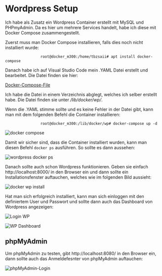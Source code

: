 # Wordpress Setup

Ich habe als Zusatz ein Wordpress Container erstellt mit MySQL und PHPmyAdmin. Da es hier um mehrere Services handelt, habe ich diese mit Docker Compose zusammengestellt.

Zuerst muss man Docker Compose installieren, falls dies noch nicht installiert wurde:

                    root@docker_m300:/home/tbzsaii# apt install docker-compose

Danach habe ich auf Visual Studio Code mein .YAML Datei erstellt und bearbeitet. Die Datei finden sie hier: 

[Docker-Compose-File](https://github.com/tbzsaii/M300-Services/blob/master/30-Container/00-Wordpress/docker-compose.yaml)

Ich habe die Datei in einem Verzeichnis abglegt, welches ich selber erstellt habe. Die Datei finden sie unter */lib/docker/wp/*.

Wenn die .YAML stimme sollte und es keine Fehler in der Datei gibt, kann man mit dem folgenden Befehl die Container installieren:

                    root@docker_m300:/lib/docker/wp# docker-compose up -d

![](https://github.com/tbzsaii/M300-Services/blob/master/00-Images/docker%20compose.png "docker compose")

Damit wir sicher sind, dass die Container installiert wurden, kann man diesen Befehl `docker ps` ausführen. So sollte es dann aussehen:

![](https://github.com/tbzsaii/M300-Services/blob/master/00-Images/docker%20ps%20wp.png "wordpress docker ps")

Danach sollte auch schon Wordpress funktionieren. Geben sie einfach http://localhost:8000/ in den Browser ein und dann sollte ein Installationsfenster auftauchen, welches wie im folgenden Bild aussieht:

![](https://github.com/tbzsaii/M300-Services/blob/master/00-Images/test%20wp.png "docker wp install")

Hat man sich erfolgreich installiert, kann man sich einloggen mit den definiertem User und Passwort und sollte dann auch das Dashboard von Wordpress angezeigen:

![](https://github.com/tbzsaii/M300-Services/blob/master/00-Images/login%20wp.png "Login WP")

![](https://github.com/tbzsaii/M300-Services/blob/master/00-Images/dashboard%20wp.png "WP Dashboard")

## phpMyAdmin

Um phpMyAdmin zu testen, gibt http://localhost:8080/ in den Browser ein, dann sollte auch das Anmeldefesnter von phpMyAdmin auftauchen:

![](https://github.com/tbzsaii/M300-Services/blob/master/00-Images/phpmyadmin.png "phpMyAdmin-Login")


